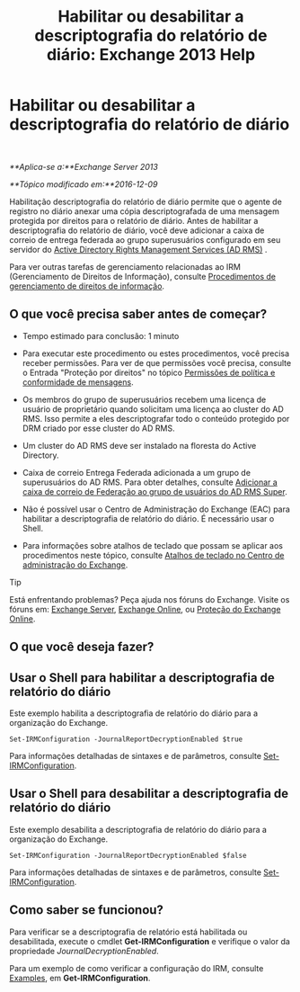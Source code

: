 ﻿---
title: 'Habilitar ou desabilitar a descriptografia do relatório de diário: Exchange 2013 Help'
TOCTitle: Habilitar ou desabilitar a descriptografia do relatório de diário
ms:assetid: 1dedbe73-2c1a-4b14-8799-5091aaec7965
ms:mtpsurl: https://technet.microsoft.com/pt-br/library/Dd638092(v=EXCHG.150)
ms:contentKeyID: 50485084
ms.date: 05/22/2018
mtps_version: v=EXCHG.150
ms.translationtype: MT
---

# Habilitar ou desabilitar a descriptografia do relatório de diário

 

_**Aplica-se a:**Exchange Server 2013_

_**Tópico modificado em:**2016-12-09_

Habilitação descriptografia do relatório de diário permite que o agente de registro no diário anexar uma cópia descriptografada de uma mensagem protegida por direitos para o relatório de diário. Antes de habilitar a descriptografia do relatório de diário, você deve adicionar a caixa de correio de entrega federada ao grupo superusuários configurado em seu servidor do [Active Directory Rights Management Services (AD RMS)](https://technet.microsoft.com/en-us/library/hh831364.aspx) .

Para ver outras tarefas de gerenciamento relacionadas ao IRM (Gerenciamento de Direitos de Informação), consulte [Procedimentos de gerenciamento de direitos de informação](information-rights-management-procedures-exchange-2013-help.md).

## O que você precisa saber antes de começar?

  - Tempo estimado para conclusão: 1 minuto

  - Para executar este procedimento ou estes procedimentos, você precisa receber permissões. Para ver de que permissões você precisa, consulte o Entrada "Proteção por direitos" no tópico [Permissões de política e conformidade de mensagens](messaging-policy-and-compliance-permissions-exchange-2013-help.md).

  - Os membros do grupo de superusuários recebem uma licença de usuário de proprietário quando solicitam uma licença ao cluster do AD RMS. Isso permite a eles descriptografar todo o conteúdo protegido por DRM criado por esse cluster do AD RMS.

  - Um cluster do AD RMS deve ser instalado na floresta do Active Directory.

  - Caixa de correio Entrega Federada adicionada a um grupo de superusuários do AD RMS. Para obter detalhes, consulte [Adicionar a caixa de correio de Federação ao grupo de usuários do AD RMS Super](add-the-federation-mailbox-to-the-ad-rms-super-users-group-exchange-2013-help.md).

  - Não é possível usar o Centro de Administração do Exchange (EAC) para habilitar a descriptografia de relatório do diário. É necessário usar o Shell.

  - Para informações sobre atalhos de teclado que possam se aplicar aos procedimentos neste tópico, consulte [Atalhos de teclado no Centro de administração do Exchange](keyboard-shortcuts-in-the-exchange-admin-center-exchange-online-protection-help.md).


> [!TIP]
> Está enfrentando problemas? Peça ajuda nos fóruns do Exchange. Visite os fóruns em: <A href="https://go.microsoft.com/fwlink/p/?linkid=60612">Exchange Server</A>, <A href="https://go.microsoft.com/fwlink/p/?linkid=267542">Exchange Online</A>, ou <A href="https://go.microsoft.com/fwlink/p/?linkid=285351">Proteção do Exchange Online</A>.



## O que você deseja fazer?

## Usar o Shell para habilitar a descriptografia de relatório do diário

Este exemplo habilita a descriptografia de relatório do diário para a organização do Exchange.

    Set-IRMConfiguration -JournalReportDecryptionEnabled $true

Para informações detalhadas de sintaxes e de parâmetros, consulte [Set-IRMConfiguration](https://technet.microsoft.com/pt-br/library/dd979792\(v=exchg.150\)).

## Usar o Shell para desabilitar a descriptografia de relatório do diário

Este exemplo desabilita a descriptografia de relatório do diário para a organização do Exchange.

    Set-IRMConfiguration -JournalReportDecryptionEnabled $false

Para informações detalhadas de sintaxes e de parâmetros, consulte [Set-IRMConfiguration](https://technet.microsoft.com/pt-br/library/dd979792\(v=exchg.150\)).

## Como saber se funcionou?

Para verificar se a descriptografia de relatório está habilitada ou desabilitada, execute o cmdlet **Get-IRMConfiguration** e verifique o valor da propriedade *JournalDecryptionEnabled*.

Para um exemplo de como verificar a configuração do IRM, consulte [Examples](https://technet.microsoft.com/pt-br/e1821219-fe18-4642-a9c2-58eb0aadd61a\(exchg.150\)#examples), em **Get-IRMConfiguration**.

